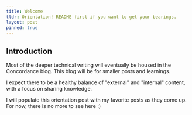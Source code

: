 ```yaml
---
title: Welcome
tldr: Orientation! README first if you want to get your bearings.
layout: post
pinned: true
---
```


## Introduction

Most of the deeper technical writing will eventually be housed in the Concordance blog. This blog will be for smaller posts and learnings.

I expect there to be a healthy balance of "external" and "internal" content, with a focus on sharing knowledge.

I will populate this orientation post with my favorite posts as they come up. For now, there is no more to see here :)

<!--This site now supports Markdown posts. Drop files into `_posts/` using the naming convention `YYYY-MM-DD-title.md`.

<!--Images can be referenced by absolute paths (recommended), for example:-->


<!--Embedded videos can be included via raw HTML, for example:-->


<!--<iframe width="560" height="315" src="https://www.youtube.com/embed/dQw4w9WgXcQ" title="YouTube video player" frameborder="0" allow="accelerometer; autoplay; clipboard-write; encrypted-media; gyroscope; picture-in-picture" allowfullscreen></iframe>-->

<!--Tip: store post-specific images under `assets/blog/<slug>/...` and link them as `/assets/blog/<slug>/file.png`.-->
